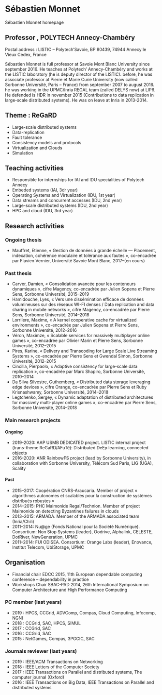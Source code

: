 # Sébastien Monnet

Sébastien Monnet homepage

## Professor , POLYTECH Annecy-Chambéry

Postal address : LISTIC – Polytech’Savoie, BP 80439, 74944 Annecy le Vieux Cedex, France

Sébastien Monnet is full professor at Savoie Mont Blanc University since september 2016. He teaches at Polytech’ Annecy-Chambéry and works at the LISTIC  laboratory (he is deputy director of the LISTIC). before, he was associate professor at Pierre et Marie Curie University  (now called Sorbonne Université, Paris – France) from september 2007 to august 2016. he was working in the UPMC/Inria REGAL team (called DELYS now) at LIP6. He defended is HDR in november 2015 (Contributions to data replication in large-scale distributed systems). He was on leave at Inria in 2013-2014.

## Theme : ReGaRD

* Large-scale distributed systems
* Data-replication
* Fault tolerance
* Consistency models and protocols
* Virtualization and Clouds
* Simulation

## Teaching activities
* Responsible for internships for IAI and IDU specialities of Polytech Annecy
* Embeded systems (IAI, 3dr year)
* Operating Systems and Virtualization (IDU, 1st year)
* Data streams and concurrent accesses (IDU, 2nd year)
* Large-scale distributed systems (IDU, 2nd year)
* HPC and cloud (IDU, 3rd year)

## Research activities
### Ongoing thesis
* Mauffret, Etienne, « Gestion de données à grande échelle — Placement, indexation, cohérence modulaire et tolérance aux fautes », co-encadrée par Flavien Vernier, Université Savoie Mont Blanc, 2017–(en cours)

### Past thesis
* Carver, Damien, « Consolidation avancée pour les conteneurs dynamiques », cifre Magency, co-encadrée par Julien Sopena et Pierre Sens, Sorbonne Université, 2015–2019
* Hamidouche, Lyes, « Vers une dissémination efficace de données volumineuses sur des réseaux WI-FI denses / Data replication and data sharing in mobile networks », cifre Magency, co-encadrée par Pierre Sens, Sorbonne Université, 2014–2018
* Lorrilere, Maxime, « A kernel cooperative cache for virtualized environments », co-encadrée par Julien Sopena et Pierre Sens, Sorbonne Université, 2012–2016
* Véron, Maximze, « Scalable services for massively multiplayer online games », co-encadrée par Olivier Marin et Pierre Sens, Sorbonne Université, 2012–2015
* Pires, Karine, « Delivery and Transcoding for Large Scale Live Streaming Systems », co-encadrée par Pierre Sens et Gwendal Simon, Sorbonne Université, 2012–2015
* Cincilla, Pierpaolo, « Adaptive consistency for large-scale data replication », co-encadrée par Marc Shapiro, Sorbonne Université, 2010–2014
* Da Silva Silvestre, Guthemberg, « Distributed data storage leveraging edge devices »,  cifre Orange, co-encadrée par Pierre Sens et Ruby Krisnashwamy, Sorbonne Université, 2014–2018
* Legtchenko, Sergey, « Dynamic adaptation of distributed architectures for massively multi-player online games »,  co-encadrée par Pierre Sens, Sorbonne Université, 2014–2018

### Main research projects
#### Ongoing
* 2019-2020: AAP USMB DEDICATED project. LISTIC internal project (trans-theme ReGaRD/AFuTé): Distributed DeEp learning, connected objects
* 2016-2020: ANR RainbowFS project (lead by Sorbonne University), in collaboration with Sorbonne University, Télécom Sud Paris, LIG (UGA), Scality

#### Past
* 2015–2017: Coopération CNRS-Araucaria. Member of project « algorithmes autonomes et scalables pour la construction de systèmes distribués robustes »
* 2014–2015: PHC Maimonide Regal/Technion. Member of project Maimonide on detecting Byzantines failures in clouds
* 2013–2015: ARMADA. Member of the ARMADA associated team (Inria/Chili)
* 2011–2014: Nu@ge (Fonds National pour la Société Numérique). Consortium: Non Stop Systems (leader), Oodrive, Alphalink, CELESTE, DotRiver, NewGeneration, UPMC
* 2011–2014: FUI ODISEA. Consortium: Orange Labs (leader), Enovance, Institut Telecom, UbiStorage, UPMC

## Organisation
* Financial chair EDCC 2015, 11th European dependable computing conference – dependability in practice
* Workshops Chair SBAC-PAD 2014, 26th International Symposium on Computer Architecture and High Performance Computing

### PC member (last years)
* 2019 : HPCS, CCGrid, ADVComp, Compas, Cloud Computing, Infocomp, NGNI
* 2018 : CCGrid, SAC, HPCS, SIMUL
* 2017 : CCGrid, SAC
* 2016 : CCGrid, SAC
* 2015 : NetGames, Compas, 3PGCIC, SAC

### Journals reviewer (last years)
* 2019 : IEEE/ACM Transactions on Networking
* 2018 : IEEE Letters of the Computer Society
* 2017 : IEEE Transactions on Parallel and distributed systems, The computer journal (Oxford)
* 2016 : IEEE Transactions on Big Data, IEEE Transactions on Parallel and distributed systems
